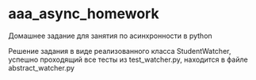 # aaa_async_homework
Домашнее задание для занятия по асинхронности в python

Решение задания в виде реализованного класса StudentWatcher, успешно проходящий все тесты из test_watcher.py, находится в файле abstract_watcher.py
